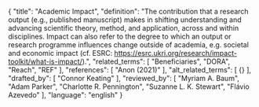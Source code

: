 {
  "title": "Academic Impact",
  "definition": "The contribution that a research output (e.g., published manuscript) makes in shifting understanding and advancing scientific theory, method, and application, across and within disciplines. Impact can also refer to the degree to which an output or research programme influences change outside of academia, e.g. societal and economic impact (cf. ESRC: https://esrc.ukri.org/research/impact-toolkit/what-is-impact/).",
  "related_terms": [
    "Beneficiaries",
    "DORA",
    "Reach",
    "REF"
  ],
  "references": [
    "Anon (2021)"
  ],
  "alt_related_terms": [
    {}
  ],
  "drafted_by": [
    "Connor Keating"
  ],
  "reviewed_by": [
    "Myriam A. Baum",
    "Adam Parker",
    "Charlotte R. Pennington",
    "Suzanne L. K. Stewart",
    "Flávio Azevedo"
  ],
  "language": "english"
}
